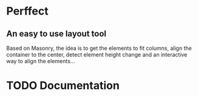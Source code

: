 # Perffect
## An easy to use layout tool

Based on Masonry, the idea is to get the elements to fit
columns, align the container to the center, detect element
height change and an interactive way to align the elements...

# TODO Documentation
